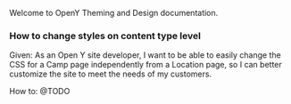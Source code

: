 Welcome to OpenY Theming and Design documentation.

### How to change styles on content type level

Given: As an Open Y site developer, I want to be able to easily change the CSS for a Camp page 
independently from a Location page, so I can better customize the site to meet the needs of my customers. 

How to: @TODO
